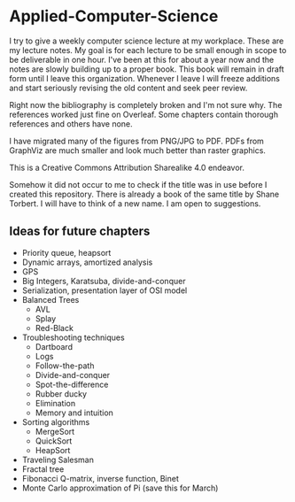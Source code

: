 # Applied-Computer-Science

I try to give a weekly computer science lecture at my workplace. These are my lecture notes. My goal is for each lecture to be small enough in scope to be deliverable in one hour. I've been at this for about a year now and the notes are slowly building up to a proper book. This book will remain in draft form until I leave this organization. Whenever I leave I will freeze additions and start seriously revising the old content and seek peer review.

Right now the bibliography is completely broken and I'm not sure why. The references worked just fine on Overleaf. Some chapters contain thorough references and others have none.

I have migrated many of the figures from PNG/JPG to PDF. PDFs from GraphViz are much smaller and look much better than raster graphics.

This is a Creative Commons Attribution Sharealike 4.0 endeavor.

Somehow it did not occur to me to check if the title was in use before I created this repository. There is already a book of the same title by Shane Torbert. I will have to think of a new name. I am open to suggestions.

## Ideas for future chapters
- Priority queue, heapsort
- Dynamic arrays, amortized analysis
- GPS
- Big Integers, Karatsuba, divide-and-conquer
- Serialization, presentation layer of OSI model
- Balanced Trees
    - AVL
    - Splay
    - Red-Black
- Troubleshooting techniques
    - Dartboard
    - Logs
    - Follow-the-path
    - Divide-and-conquer
    - Spot-the-difference
    - Rubber ducky
    - Elimination
    - Memory and intuition
- Sorting algorithms
    - MergeSort
    - QuickSort
    - HeapSort
- Traveling Salesman
- Fractal tree
- Fibonacci Q-matrix, inverse function, Binet
- Monte Carlo approximation of Pi (save this for March)
